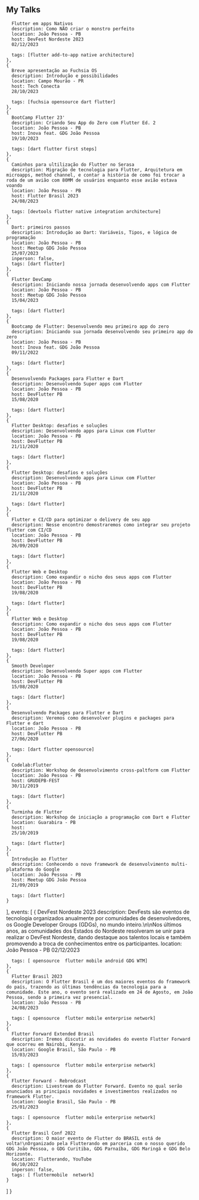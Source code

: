## My Talks
      Flutter em apps Nativos
      description: Como NÃO criar o monstro perfeito
      location: João Pessoa - PB
      host: DevFest Nordeste 2023
      02/12/2023
     
      tags: [flutter add-to-app native architecture]
    },
    {
      Breve apresentação ao Fuchsia OS
      description: Introdução e possibilidades
      location: Campo Mourão - PR
      host: Tech Conecta
      28/10/2023
     
      tags: [fuchsia opensource dart flutter]
    },
    {
      BootCamp Flutter 23'
      description: Criando Seu App do Zero com Flutter Ed. 2
      location: João Pessoa - PB
      host: Inova feat. GDG João Pessoa
      19/10/2023
     
      tags: [dart flutter first steps]
    },
    {
      Caminhos para ultilização do Flutter no Serasa
      description: Migração de tecnologia para Flutter, Arquitetura em microapps, method channel, e contar a história de como foi trocar a roda de um avião com 80MM de usuários enquanto esse avião estava voando
      location: João Pessoa - PB
      host: Flutter Brasil 2023
      24/08/2023
     
      tags: [devtools flutter native integration architecture]
    },
    {
      Dart: primeiros passos
      description: Introdução ao Dart: Variáveis, Tipos, e lógica de programação
      location: João Pessoa - PB
      host: Meetup GDG João Pessoa
      25/07/2023
      inperson: false,
      tags: [dart flutter]
    },
    {
      Flutter DevCamp
      description: Iniciando nossa jornada desenvolvendo apps com Flutter
      location: João Pessoa - PB
      host: Meetup GDG João Pessoa
      15/04/2023
     
      tags: [dart flutter]
    },
    {
      Bootcamp de Flutter: Desenvolvendo meu primeiro app do zero
      description: Iniciando sua jornada desenvolvendo seu primeiro app do zero
      location: João Pessoa - PB
      host: Inova feat. GDG João Pessoa
      09/11/2022
     
      tags: [dart flutter]
    },
    {
      Desenvolvendo Packages para Flutter e Dart
      description: Desenvolvendo Super apps com Flutter
      location: João Pessoa - PB
      host: DevFlutter PB
      15/08/2020
     
      tags: [dart flutter]
    },
    {
      Flutter Desktop: desafios e soluções
      description: Desenvolvendo apps para Linux com Flutter
      location: João Pessoa - PB
      host: DevFlutter PB
      21/11/2020
     
      tags: [dart flutter]
    },
    {
      Flutter Desktop: desafios e soluções
      description: Desenvolvendo apps para Linux com Flutter
      location: João Pessoa - PB
      host: DevFlutter PB
      21/11/2020
     
      tags: [dart flutter]
    },
    {
      Flutter e CI/CD para optimizar o delivery de seu app
      description: Nesse encontro demostraremos como integrar seu projeto flutter com CI/CD
      location: João Pessoa - PB
      host: DevFlutter PB
      26/09/2020
     
      tags: [dart flutter]
    },
    {
      Flutter Web e Desktop
      description: Como expandir o nicho dos seus apps com Flutter
      location: João Pessoa - PB
      host: DevFlutter PB
      19/08/2020
     
      tags: [dart flutter]
    },
    {
      Flutter Web e Desktop
      description: Como expandir o nicho dos seus apps com Flutter
      location: João Pessoa - PB
      host: DevFlutter PB
      19/08/2020
     
      tags: [dart flutter]
    },
    {
      Smooth Developer
      description: Desenvolvendo Super apps com Flutter
      location: João Pessoa - PB
      host: DevFlutter PB
      15/08/2020
     
      tags: [dart flutter]
    },
    {
      Desenvolvendo Packages para Flutter e Dart
      description: Veremos como desenvolver plugins e packages para Flutter e dart
      location: João Pessoa - PB
      host: DevFlutter PB
      27/06/2020
     
      tags: [dart flutter opensource]
    },
    {
      Codelab:Flutter
      description: Workshop de desenvolvimento cross-paltform com Flutter
      location: João Pessoa - PB
      host: GRUDEPB-FEST
      30/11/2019
     
      tags: [dart flutter]
    },
    {
      Turminha de Flutter
      description: Workshop de iniciação a programação com Dart e Flutter
      location: Guarabira - PB
      host: 
      25/10/2019
     
      tags: [dart flutter]
    },
    {
      Introdução ao Flutter
      description: Conhecendo o novo framework de desenvolvimento multi-plataforma do Google
      location: João Pessoa - PB
      host: Meetup GDG João Pessoa
      21/09/2019
     
      tags: [dart flutter]
    }
  ],
  events: [
    {
      DevFest Nordeste 2023
      description: DevFests são eventos de tecnologia organizados anualmente por comunidades de desenvolvedores, os Google Developer Groups (GDGs), no mundo inteiro.\n\nNos últimos anos, as comunidades dos Estados do Nordeste resolveram se unir para realizar o DevFest Nordeste, dando destaque aos talentos locais e também promovendo a troca de conhecimentos entre os participantes.
      location: João Pessoa - PB
      02/12/2023
     
      tags: [ opensource  flutter mobile android GDG WTM]
    },
    {
      Flutter Brasil 2023
      description: O Flutter Brasil é um dos maiores eventos do framework do país, trazendo as últimas tendências da tecnologia para a comunidade. Este ano, o evento será realizado em 24 de Agosto, em João Pessoa, sendo a primeira vez presencial.
      location: João Pessoa - PB
      24/08/2023
     
      tags: [ opensource  flutter mobile enterprise network]
    },
    {
      Flutter Forward Extended Brasil
      description: Iremos discutir as novidades do evento Flutter Forward que ocorreu em Nairobi, Kenya.
      location: Google Brasil, São Paulo - PB
      15/03/2023
     
      tags: [ opensource  flutter mobile enterprise network]
    }, 
    {
      Flutter Forward - Rebrodcast
      description: Livestream do Flutter Forward. Evento no qual serão anunciados as principais novidades e investimentos realizados no framework Flutter.
      location: Google Brasil, São Paulo - PB
      25/01/2023
     
      tags: [ opensource  flutter mobile enterprise network]
    },
    {
      Flutter Brasil Conf 2022
      description: O maior evento de Flutter do BRASIL está de volta!\nOrganizado pela Flutterando em parceria com o nosso querido GDG João Pessoa, o GDG Curitiba, GDG Parnaíba, GDG Maringá e GDG Belo Horizonte.
      location: Flutterando, YouTube
      06/10/2022
      inperson: false,
      tags: [ fluttermobile  network]
    }
  ]
}
